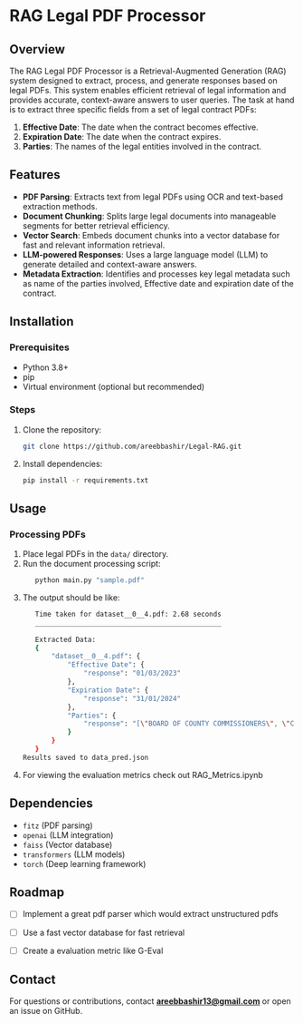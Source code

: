 #  RAG Legal PDF Processor

## Overview
The RAG Legal PDF Processor is a Retrieval-Augmented Generation (RAG) system designed to extract, process, and generate responses based on legal PDFs. This system enables efficient retrieval of legal information and provides accurate, context-aware answers to user queries.
The task at hand is to extract three specific fields from a set of legal contract PDFs:
1.	**Effective Date**: The date when the contract becomes effective.
2.	**Expiration Date**: The date when the contract expires.
3.	**Parties**: The names of the legal entities involved in the contract.


## Features
- **PDF Parsing**: Extracts text from legal PDFs using OCR and text-based extraction methods.
- **Document Chunking**: Splits large legal documents into manageable segments for better retrieval efficiency.
- **Vector Search**: Embeds document chunks into a vector database for fast and relevant information retrieval.
- **LLM-powered Responses**: Uses a large language model (LLM) to generate detailed and context-aware answers.
- **Metadata Extraction**: Identifies and processes key legal metadata such as name of the parties involved, Effective date and expiration date of the contract.

## Installation
### Prerequisites
- Python 3.8+
- pip
- Virtual environment (optional but recommended)

### Steps
1. Clone the repository:
   ```sh
   git clone https://github.com/areebbashir/Legal-RAG.git
   ```
2. Install dependencies:
   ```sh
   pip install -r requirements.txt
   ```

## Usage
### Processing PDFs
1. Place legal PDFs in the `data/` directory.
2. Run the document processing script:
   ```sh
      python main.py "sample.pdf"
   ```
3. The output should be like:
   ```sh
      Time taken for dataset__0__4.pdf: 2.68 seconds
      ______________________________________________
      
      Extracted Data:
      {
          "dataset__0__4.pdf": {
              "Effective Date": {
                  "response": "01/03/2023"
              },
              "Expiration Date": {
                  "response": "31/01/2024"
              },
              "Parties": {
                  "response": "[\"BOARD OF COUNTY COMMISSIONERS\", \"CONSULTANT\"]"
              }
          }
      }
   Results saved to data_pred.json
   ```
4. For viewing the evaluation metrics check out RAG_Metrics.ipynb


## Dependencies
- `fitz` (PDF parsing)
- `openai` (LLM integration)
- `faiss` (Vector database)
- `transformers` (LLM models)
- `torch` (Deep learning framework)

## Roadmap
- [ ] Implement a great pdf parser which would extract unstructured pdfs
- [ ] Use a fast vector database for fast retrieval
- [ ] Create a evaluation metric like G-Eval


## Contact
For questions or contributions, contact **areebbashir13@gmail.com** or open an issue on GitHub.


